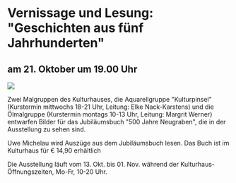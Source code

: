 # Vernissage und Lesung: "Geschichten aus fünf Jahrhunderten"

## am 21. Oktober um 19.00 Uhr

![](resources/_wsb_463x656_Kulturpinsel.jpg)

Zwei Malgruppen des Kulturhauses, die Aquarellgruppe "Kulturpinsel"
(Kurstermin mittwochs 18-21 Uhr, Leitung: Elke Nack-Karstens) und die
Ölmalgruppe (Kurstermin montags 10-13 Uhr, Leitung: Margrit Werner)
entwarfen Bilder für das Jubiläumsbuch "500 Jahre Neugraben", die in der
Ausstellung zu sehen sind.

Uwe Michelau wird Auszüge aus dem Jubiläumsbuch lesen. Das Buch ist im
Kulturhaus für € 14,90 erhältlich

Die Ausstellung läuft vom 13. Okt. bis 01. Nov. während der Kulturhaus-
Öffnungszeiten, Mo-Fr, 10-20 Uhr.
